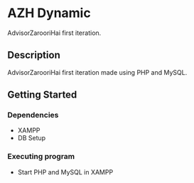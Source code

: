 # AZH Dynamic

AdvisorZarooriHai first iteration.

## Description

AdvisorZarooriHai first iteration made using PHP and MySQL.

## Getting Started

### Dependencies

* XAMPP
* DB Setup

### Executing program

* Start PHP and MySQL in XAMPP

